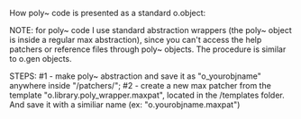How poly~ code is presented as a standard o.object: 

NOTE: for poly~ code I use standard abstraction wrappers (the poly~ object is inside a regular max abstraction), since you can't access the help patchers or reference files through poly~ objects. The procedure is similar to o.gen objects.

STEPS: 
#1 - make poly~ abstraction and save it as "o_yourobjname" anywhere inside "/patchers/"; 
#2 - create a new max patcher from the template "o.library.poly_wrapper.maxpat", located in the /templates folder. And save it with a similiar name 
(ex: "o.yourobjname.maxpat")


